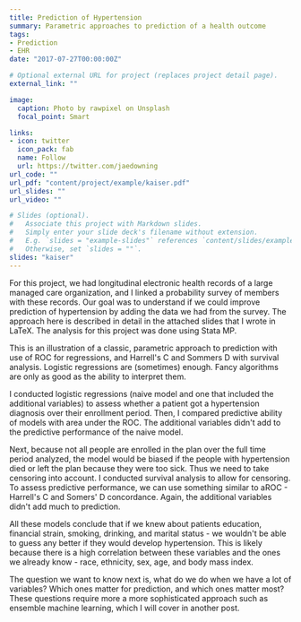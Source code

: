 ```yaml
---
title: Prediction of Hypertension
summary: Parametric approaches to prediction of a health outcome 
tags:
- Prediction
- EHR 
date: "2017-07-27T00:00:00Z"

# Optional external URL for project (replaces project detail page).
external_link: ""

image:
  caption: Photo by rawpixel on Unsplash
  focal_point: Smart

links:
- icon: twitter
  icon_pack: fab
  name: Follow
  url: https://twitter.com/jaedowning
url_code: ""
url_pdf: "content/project/example/kaiser.pdf"
url_slides: ""
url_video: ""

# Slides (optional).
#   Associate this project with Markdown slides.
#   Simply enter your slide deck's filename without extension.
#   E.g. `slides = "example-slides"` references `content/slides/example-slides.md`.
#   Otherwise, set `slides = ""`.
slides: "kaiser"
---
```



For this project, we had longitudinal electronic health records of a large managed care organization, and I linked a probability survey of members with these records. Our goal was to understand if we could improve prediction of hypertension by adding the data we had from the survey. The approach here is described in detail in the attached slides that I wrote in LaTeX. The analysis for this project was done using Stata MP.

This is an illustration of a classic, parametric approach to prediction with use of ROC for regressions, and Harrell's C and Sommers D with survival analysis. Logistic regressions are (sometimes) enough. Fancy algorithms are only as good as the ability to interpret them. 

I conducted logistic regressions (naive model and one that included the additional variables) to assess whether a patient got a hypertension diagnosis over their enrollment period. Then, I compared predictive ability of models with area under the ROC. The additional variables didn't add to the predictive performance of the naive model.

Next, because not all people are enrolled in the plan over the full time period analyzed, the model would be biased if the people with hypertension died or left the plan because they were too sick. Thus we need to take censoring into account. I conducted survival analysis to allow for censoring. To assess predictive performance, we can use something similar to aROC - Harrell's C and Somers' D concordance. Again, the additional variables didn't add much to prediction.

All these models conclude that if we knew about patients education, financial strain, smoking, drinking, and marital status - we wouldn't be able to guess any better if they would develop hypertension. This is likely because there is a high correlation between these variables and the ones we already know - race, ethnicity, sex, age, and body mass index. 

The question we want to know next is, what do we do when we have a lot of variables? Which ones matter for prediction, and which ones matter most? These questions require more a more sophisticated approach such as ensemble machine learning, which I will cover in another post. 

